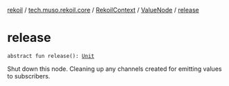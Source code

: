 [rekoil](../../../index.md) / [tech.muso.rekoil.core](../../index.md) / [RekoilContext](../index.md) / [ValueNode](index.md) / [release](./release.md)

# release

`abstract fun release(): `[`Unit`](https://kotlinlang.org/api/latest/jvm/stdlib/kotlin/-unit/index.html)

Shut down this node. Cleaning up any channels created for emitting values to subscribers.

